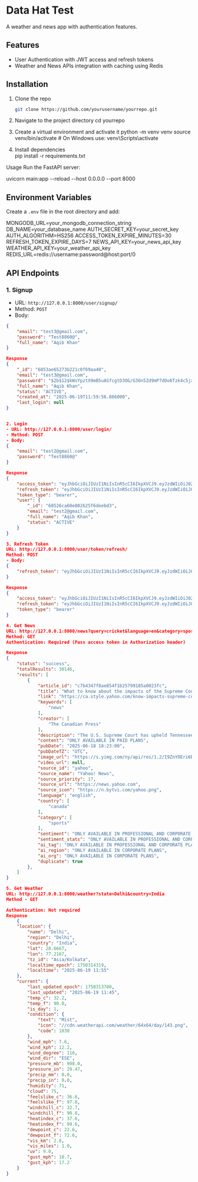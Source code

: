 # Data Hat Test

A weather and news app with authentication features.

## Features

- User Authentication with JWT access and refresh tokens
- Weather and News APIs integration with caching using Redis

## Installation

1. Clone the repo
   ```bash
   git clone https://github.com/yourusername/yourrepo.git

2. Navigate to the project directory
    cd yourrepo

3. Create a virtual environment and activate it
    python -m venv venv
    source venv/bin/activate  # On Windows use: venv\Scripts\activate

4. Install dependencies    
    pip install -r requirements.txt

Usage
Run the FastAPI server:

uvicorn main:app --reload --host 0.0.0.0 --port 8000

## Environment Variables

Create a `.env` file in the root directory and add:

MONGODB_URL=your_mongodb_connection_string
DB_NAME=your_database_name
AUTH_SECRET_KEY=your_secret_key
AUTH_ALGORITHM=HS256
ACCESS_TOKEN_EXPIRE_MINUTES=30
REFRESH_TOKEN_EXPIRE_DAYS=7
NEWS_API_KEY=your_news_api_key
WEATHER_API_KEY=your_weather_api_key
REDIS_URL=redis://username:password@host:port/0


## API Endpoints

### 1. Signup
- URL: `http://127.0.0.1:8000/user/signup/`
- Method: `POST`
- Body:

```json
{
    "email": "test3@gmail.com",
    "password": "Test8860@",
    "full_name": "Aqib Khan"
}

Response
{
    "_id": "6853ae65273b221c0f69aa40",
    "email": "test3@gmail.com",
    "password": "$2b$12$kWsYpztX9mB5uASfcgtD3OG/G3On5Zd9mP7dOo6Tzk4c5jxTFGRba",
    "full_name": "Aqib Khan",
    "status": "ACTIVE",
    "created_at": "2025-06-19T11:59:56.866000",
    "last_login": null
}


2. Login
- URL: http://127.0.0.1:8000/user/login/
- Method: POST
- Body:
{
    "email": "test2@gmail.com",
    "password": "Test8860@"
}

Response
{
    "access_token": "eyJhbGciOiJIUzI1NiIsInR5cCI6IkpXVCJ9.eyJzdWIiOiJ0ZXN0MkBnbWFpbC5jb20iLCJpZCI6IjY4NTI2Y2E2MGU4MDJiMjVmNmRlZWJkMyIsImV4cCI6MTc1MDQxOTcyMH0.fFVo2wsvWQrUPM-_RRYLb5W7C-dU6mbLpg2Z-lzd_lk",
    "refresh_token": "eyJhbGciOiJIUzI1NiIsInR5cCI6IkpXVCJ9.eyJzdWIiOiJ0ZXN0MkBnbWFpbC5jb20iLCJpZCI6IjY4NTI2Y2E2MGU4MDJiMjVmNmRlZWJkMyIsImV4cCI6MTc1MDkzODEyMH0.jm5QYk79W4kS4Bceb9wwt96jY2FKUJsZT4fVB7awxAk",
    "token_type": "bearer",
    "user": {
        "_id": "68526ca60e802b25f6deebd3",
        "email": "test2@gmail.com",
        "full_name": "Aqib Khan",
        "status": "ACTIVE"
    }
}

3. Refresh Token
URL: http://127.0.0.1:8000/user/token/refresh/
Method: POST
- Body: 
{
    "refresh_token": "eyJhbGciOiJIUzI1NiIsInR5cCI6IkpXVCJ9.eyJzdWIiOiJ0ZXN0MkBnbWFpbC5jb20iLCJpZCI6IjY4NTI2Y2E2MGU4MDJiMjVmNmRlZWJkMyIsImV4cCI6MTc1MDkzODEyMH0.jm5QYk79W4kS4Bceb9wwt96jY2FKUJsZT4fVB7awxAk"
}

Response
{
    "access_token": "eyJhbGciOiJIUzI1NiIsInR5cCI6IkpXVCJ9.eyJzdWIiOiJ0ZXN0MkBnbWFpbC5jb20iLCJpZCI6IjY4NTI2Y2E2MGU4MDJiMjVmNmRlZWJkMyIsImV4cCI6MTc1MDQyMDI2M30.sGhhNVvp-SQ5Tp4fdGPLr6_SjE2uc6KGAyNWXmSPMXU",
    "refresh_token": "eyJhbGciOiJIUzI1NiIsInR5cCI6IkpXVCJ9.eyJzdWIiOiJ0ZXN0MkBnbWFpbC5jb20iLCJpZCI6IjY4NTI2Y2E2MGU4MDJiMjVmNmRlZWJkMyIsImV4cCI6MTc1MDkzODY2M30.ev5_-Ta-j3Axp5SQceMnUYwAjj7DddrGhFUqBcWXypY",
    "token_type": "bearer"
}

4. Get News
URL: http://127.0.0.1:8000/news?query=cricket&language=en&category=sports
Method: GET
Authentication: Required (Pass access token in Authorization header)

Response
{
    "status": "success",
    "totalResults": 30146,
    "results": [
        {
            "article_id": "c7b4347f8ae854f1b25799185a0023fc",
            "title": "What to know about the impacts of the Supreme Court's ruling on transgender care for youth",
            "link": "https://ca.style.yahoo.com/know-impacts-supreme-courts-ruling-170054306.html",
            "keywords": [
                "news"
            ],
            "creator": [
                "The Canadian Press"
            ],
            "description": "The U.S. Supreme Court has upheld Tennessee's ban on gender-affirming surgery for transgender youth in a ruling that’s likely to reverberate across the country.",
            "content": "ONLY AVAILABLE IN PAID PLANS",
            "pubDate": "2025-06-18 18:23:00",
            "pubDateTZ": "UTC",
            "image_url": "https://s.yimg.com/ny/api/res/1.2/I9ZnYOEri6REA4k4TrB5NQ--/YXBwaWQ9aGlnaGxhbmRlcjt3PTEyMDA7aD04MDA-/https://media.zenfs.com/en/cp_lifestyle_556/dae14b12f4bf5f41a10875e85e52e0e4",
            "video_url": null,
            "source_id": "yahoo",
            "source_name": "Yahoo! News",
            "source_priority": 17,
            "source_url": "https://news.yahoo.com",
            "source_icon": "https://n.bytvi.com/yahoo.png",
            "language": "english",
            "country": [
                "canada"
            ],
            "category": [
                "sports"
            ],
            "sentiment": "ONLY AVAILABLE IN PROFESSIONAL AND CORPORATE PLANS",
            "sentiment_stats": "ONLY AVAILABLE IN PROFESSIONAL AND CORPORATE PLANS",
            "ai_tag": "ONLY AVAILABLE IN PROFESSIONAL AND CORPORATE PLANS",
            "ai_region": "ONLY AVAILABLE IN CORPORATE PLANS",
            "ai_org": "ONLY AVAILABLE IN CORPORATE PLANS",
            "duplicate": true
        },
    ]
}

5. Get Weather 
URL: http://127.0.0.1:8000/weather?state=Delhi&country=India
Method - GET

Authentication: Not required
Response
    {
    "location": {
        "name": "Delhi",
        "region": "Delhi",
        "country": "India",
        "lat": 28.6667,
        "lon": 77.2167,
        "tz_id": "Asia/Kolkata",
        "localtime_epoch": 1750314319,
        "localtime": "2025-06-19 11:55"
    },
    "current": {
        "last_updated_epoch": 1750313700,
        "last_updated": "2025-06-19 11:45",
        "temp_c": 32.2,
        "temp_f": 90.0,
        "is_day": 1,
        "condition": {
            "text": "Mist",
            "icon": "//cdn.weatherapi.com/weather/64x64/day/143.png",
            "code": 1030
        },
        "wind_mph": 7.6,
        "wind_kph": 12.2,
        "wind_degree": 116,
        "wind_dir": "ESE",
        "pressure_mb": 998.0,
        "pressure_in": 29.47,
        "precip_mm": 0.0,
        "precip_in": 0.0,
        "humidity": 71,
        "cloud": 75,
        "feelslike_c": 36.6,
        "feelslike_f": 97.8,
        "windchill_c": 32.7,
        "windchill_f": 90.8,
        "heatindex_c": 37.6,
        "heatindex_f": 99.6,
        "dewpoint_c": 22.6,
        "dewpoint_f": 72.6,
        "vis_km": 2.8,
        "vis_miles": 1.0,
        "uv": 9.0,
        "gust_mph": 10.7,
        "gust_kph": 17.2
    }
}
